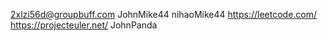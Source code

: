 2xlzi56d@groupbuff.com    JohnMike44  nihaoMike44    https://leetcode.com/    
https://projecteuler.net/      JohnPanda
